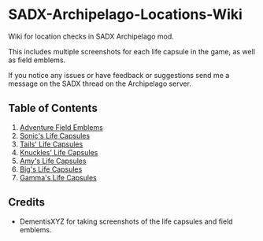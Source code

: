 # SADX-Archipelago-Locations-Wiki

Wiki for location checks in SADX Archipelago mod.

This includes multiple screenshots for each life capsule in the game, as well as field emblems.

If you notice any issues or have feedback or suggestions send me a message on the SADX thread on the Archipelago server.

## Table of Contents

1. [ Adventure Field Emblems ](./Field%20Emblems/Field%20Emblems.md)
2. [ Sonic's Life Capsules ](./Sonic/Sonic.md)
3. [ Tails' Life Capsules ](./Tails/Tails.md)
4. [ Knuckles' Life Capsules ](./Knuckles/Knuckles.md)
5. [ Amy's Life Capsules ](./Amy/Amy.md)
6. [ Big's Life Capsules ](./Big/Big.md)
7. [ Gamma's Life Capsules ](./Gamma/Gamma.md)

## Credits

- DementisXYZ for taking screenshots of the life capsules and field emblems.
